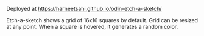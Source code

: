Deployed at https://harneetsahi.github.io/odin-etch-a-sketch/

Etch-a-sketch shows a grid of 16x16 squares by default. Grid can be resized at any point. When a square is hovered, it generates a random color.

